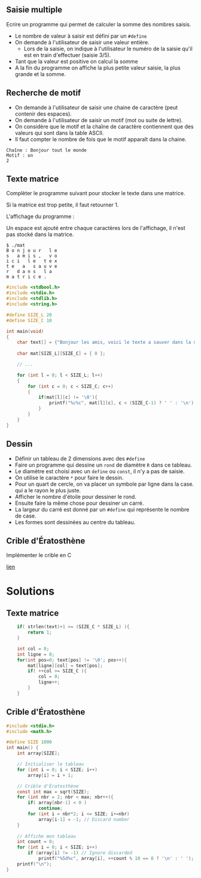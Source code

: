 ## Saisie multiple

Ecrire un programme qui permet de calculer la somme des nombres saisis.

- Le nombre de valeur à saisir est défini par un `#define`
- On demande à l'utilisateur de saisir une valeur entière.
  - Lors de la saisie, on indique à l'utilisateur le numéro de la saisie qu'il est
    en train d'effectuer (saisie 3/5).
- Tant que la valeur est positive on calcul la somme
- A la fin du programme on affiche la plus petite valeur saisie, la plus grande et la somme.

## Recherche de motif

- On demande à l'utilisateur de saisir une chaine de caractère (peut contenir des espaces).
- On demande à l'utilisateur de saisir un motif (mot ou suite de lettre).
- On considère que le motif et la chaîne de caractère contiennent que des valeurs qui sont
  dans la table ASCII.
- Il faut compter le nombre de fois que le motif apparaît dans la chaine.

```console
Chaîne : Bonjour tout le monde
Motif : on
2
```

## Texte matrice
Complèter le programme suivant pour stocker le texte dans une matrice.

Si la matrice est trop petite, il faut retourner 1.

L'affichage du programme :

Un espace est ajouté entre chaque caractères lors de l'affichage, il n'est pas stocké dans la matrice.

```console
$ ./mat
B o n j o u r   l e
s   a m i s ,   v o
i c i   l e   t e x
t e   a   s a u v e
r   d a n s   l a  
m a t r i c e . 
```

```c
#include <stdbool.h>
#include <stdio.h>
#include <stdlib.h>
#include <string.h>

#define SIZE_L 20
#define SIZE_C 10

int main(void)
{
    char text[] = {"Bonjour les amis, voici le texte a sauver dans la matrice."};
    
    char mat[SIZE_L][SIZE_C] = { 0 };

    // ...

    for (int l = 0; l < SIZE_L; l++)
    {
        for (int c = 0; c < SIZE_C; c++)
        {
            if(mat[l][c] != '\0'){
                printf("%c%c", mat[l][c], c < (SIZE_C-1) ? ' ' : '\n');
            }
        }
    }
}
```

## Dessin

- Définir un tableau de 2 dimensions avec des `#define`
- Faire un programme qui dessine un `rond` de diamètre `R` dans ce tableau.
- Le diamètre est choisi avec un `define` ou `const`, il n'y a pas de saisie.
- On utilise le caractère `*` pour faire le dessin.
- Pour un quart de cercle, on va placer un symbole par ligne dans la case.
  qui a le rayon le plus juste.
- Afficher le nombre d'étoile pour dessiner le rond.
- Ensuite faire la même chose pour dessiner un carré.
- La largeur du carré est donné par un `#define` qui représente le nombre de case.
- Les formes sont dessinées au centre du tableau.

## Crible d'Ératosthène

Implémenter le crible en C

[lien](https://fr.wikipedia.org/wiki/Crible_d%27%C3%89ratosth%C3%A8ne)

# Solutions

## Texte matrice
```c
    if( strlen(text)+1 >= (SIZE_C * SIZE_L) ){
        return 1;
    }

    int col = 0;
    int ligne = 0;
    for(int pos=0; text[pos] != '\0'; pos++){
        mat[ligne][col] = text[pos];
        if( ++col >= SIZE_C ){
            col = 0;
            ligne++;
        }
    }
```

## Crible d'Ératosthène

```c
#include <stdio.h>
#include <math.h>

#define SIZE 1000
int main() {
    int array[SIZE];

    // Initialiser le tableau
    for (int i = 0; i < SIZE; i++)
        array[i] = i + 1;

    // Crible d'Ératosthène
    const int max = sqrt(SIZE);
    for (int nbr = 2; nbr < max; nbr++){
        if( array[nbr-1] < 0 )
            continue;
        for (int i = nbr*2; i <= SIZE; i+=nbr)
            array[i-1] = -1; // Discard number
    }
                
    // Affiche mon tableau
    int count = 0;
    for (int i = 0; i < SIZE; i++)
        if (array[i] != -1) // Ignore discarded
            printf("%5d%c", array[i], ++count % 10 == 0 ? '\n' : ' ');
    printf("\n");
}
```
